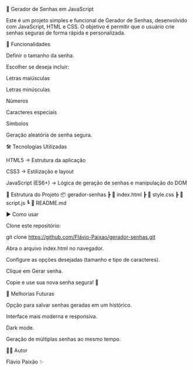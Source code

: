 🔐 Gerador de Senhas em JavaScript

Este é um projeto simples e funcional de Gerador de Senhas, desenvolvido com JavaScript, HTML e CSS.
O objetivo é permitir que o usuário crie senhas seguras de forma rápida e personalizada.

🚀 Funcionalidades

Definir o tamanho da senha.

Escolher se deseja incluir:

Letras maiúsculas

Letras minúsculas

Números

Caracteres especiais

Símbolos

Geração aleatória de senha segura.

🛠️ Tecnologias Utilizadas

HTML5 → Estrutura da aplicação

CSS3 → Estilização e layout

JavaScript (ES6+) → Lógica de geração de senhas e manipulação do DOM

📂 Estrutura do Projeto
📦 gerador-senhas
 ┣ 📜 index.html
 ┣ 📜 style.css
 ┣ 📜 script.js
 ┗ 📜 README.md

▶️ Como usar

Clone este repositório:

git clone https://github.com/Flávio-Paixao/gerador-senhas.git


Abra o arquivo index.html no navegador.

Configure as opções desejadas (tamanho e tipo de caracteres).

Clique em Gerar senha.

Copie e use sua nova senha segura! 🔑

📌 Melhorias Futuras

Opção para salvar senhas geradas em um histórico.

Interface mais moderna e responsiva.

Dark mode.

Geração de múltiplas senhas ao mesmo tempo.

👨‍💻 Autor

Flávio Paixão ✨
